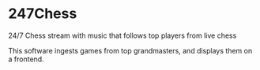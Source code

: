 # 247Chess
24/7 Chess stream with music that follows top players from live chess 

This software ingests games from top grandmasters, and displays them on a frontend.
